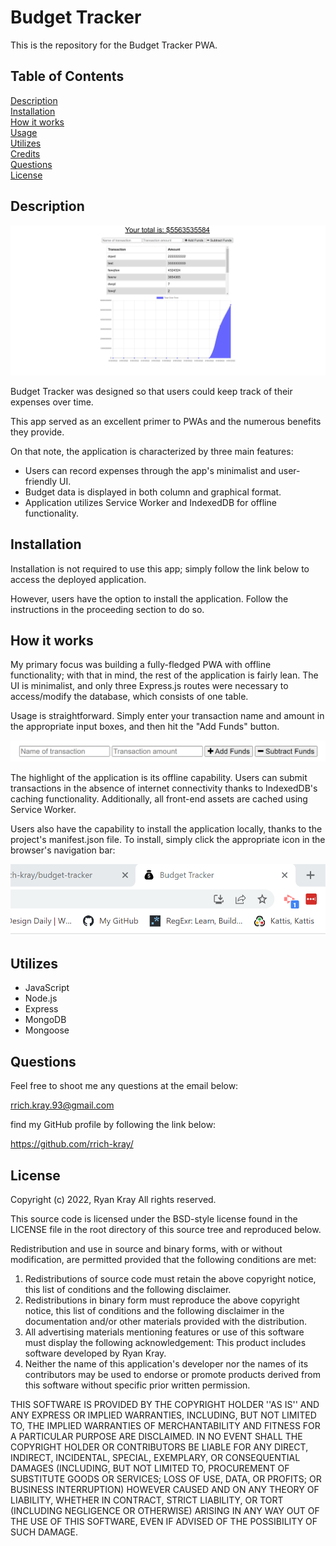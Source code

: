 # Budget Tracker

This is the repository for the Budget Tracker PWA.

## Table of Contents

[Description](#description)  
[Installation](#installation)  
[How it works](#how-it-works)  
[Usage](#usage)  
[Utilizes](#utilizes)  
[Credits](#credits)  
[Questions](#questions)  
[License](#license)

## Description

![main screenshot](./public/images/screen1.png)

Budget Tracker was designed so that users could keep track of their expenses over time.

This app served as an excellent primer to PWAs and the numerous benefits they provide.

On that note, the application is characterized by three main features:

- Users can record expenses through the app's minimalist and user-friendly UI.
- Budget data is displayed in both column and graphical format.
- Application utilizes Service Worker and IndexedDB for offline functionality.

## Installation

Installation is not required to use this app; simply follow the link below to access the deployed application.

However, users have the option to install the application. Follow the instructions in the proceeding section to do so.

## How it works

My primary focus was building a fully-fledged PWA with offline functionality; with that in mind, the rest of the application is fairly lean. The UI is minimalist, and only three Express.js routes were necessary to access/modify the database, which consists of one table.

Usage is straightforward. Simply enter your transaction name and amount in the appropriate input boxes, and then hit the "Add Funds" button.

![main screenshot](./public/images/screen32.png)

The highlight of the application is its offline capability. Users can submit transactions in the absence of internet connectivity thanks to IndexedDB's caching functionality. Additionally, all front-end assets are cached using Service Worker.

Users also have the capability to install the application locally, thanks to the project's manifest.json file. To install, simply click the appropriate icon in the browser's navigation bar:

![main screenshot](./public/images/screen3.png)

## Utilizes

- JavaScript
- Node.js
- Express
- MongoDB
- Mongoose

## Questions

Feel free to shoot me any questions at the email below:

rrich.kray.93@gmail.com

find my GitHub profile by following the link below:

https://github.com/rrich-kray/

## License

Copyright (c) 2022, Ryan Kray
All rights reserved.

This source code is licensed under the BSD-style license found in the LICENSE file in the root directory of this source tree and reproduced below.

Redistribution and use in source and binary forms, with or without modification, are permitted provided that the following conditions are met:

1. Redistributions of source code must retain the above copyright notice, this list of conditions and the following disclaimer.
2. Redistributions in binary form must reproduce the above copyright notice, this list of conditions and the following disclaimer in the documentation and/or other materials provided with the distribution.
3. All advertising materials mentioning features or use of this software must display the following acknowledgement: This product includes software developed by Ryan Kray.
4. Neither the name of this application's developer nor the names of its contributors may be used to endorse or promote products derived from this software without specific prior written permission.

THIS SOFTWARE IS PROVIDED BY THE COPYRIGHT HOLDER ''AS IS'' AND ANY EXPRESS OR IMPLIED WARRANTIES, INCLUDING, BUT NOT LIMITED TO, THE IMPLIED WARRANTIES OF MERCHANTABILITY AND FITNESS FOR A PARTICULAR PURPOSE ARE DISCLAIMED. IN NO EVENT SHALL THE COPYRIGHT HOLDER OR CONTRIBUTORS BE LIABLE FOR ANY DIRECT, INDIRECT, INCIDENTAL, SPECIAL, EXEMPLARY, OR CONSEQUENTIAL DAMAGES (INCLUDING, BUT NOT LIMITED TO, PROCUREMENT OF SUBSTITUTE GOODS OR SERVICES; LOSS OF USE, DATA, OR PROFITS; OR BUSINESS INTERRUPTION) HOWEVER CAUSED AND ON ANY THEORY OF LIABILITY, WHETHER IN CONTRACT, STRICT LIABILITY, OR TORT (INCLUDING NEGLIGENCE OR OTHERWISE) ARISING IN ANY WAY OUT OF THE USE OF THIS SOFTWARE, EVEN IF ADVISED OF THE POSSIBILITY OF SUCH DAMAGE.

